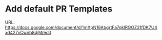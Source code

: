 # Add default PR Templates

URL: https://docs.google.com/document/d/1mXpN16AbgrtFa7qkIRGGZ31fDK7U4xd427vCwnb8djM/edit

